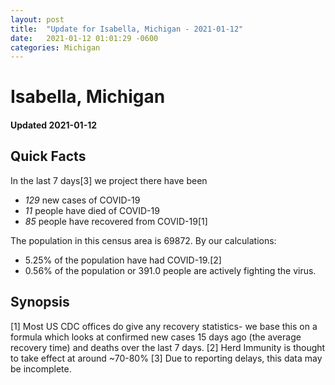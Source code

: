 ```yaml
---
layout: post
title:  "Update for Isabella, Michigan - 2021-01-12"
date:   2021-01-12 01:01:29 -0600
categories: Michigan
---
```


# Isabella, Michigan
#### Updated 2021-01-12

## Quick Facts

In the last 7 days[3] we project there have been
- *129* new cases of COVID-19
- *11* people have died of COVID-19
- *85* people have recovered from COVID-19[1]

The population in this census area is 69872. By our calculations:
- 5.25% of the population have had COVID-19.[2]
- 0.56% of the population or 391.0 people are actively fighting the virus.

## Synopsis




[1] Most US CDC offices do give any recovery statistics- we base this on a formula which looks at confirmed new cases
15 days ago (the average recovery time) and deaths over the last 7 days.
[2] Herd Immunity is thought to take effect at around ~70-80%
[3] Due to reporting delays, this data may be incomplete. 
    